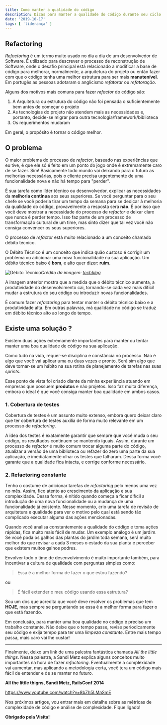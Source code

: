 ```yaml
---
title: Como manter a qualidade do código
description: Dicas para manter a qualidade do código durante seu ciclo de vida
date: '2019-10-17'
tags: [ 'liderança' ]
---
```


## Refactoring

*Refactoring* é um termo muito usado no dia a dia de um desenvolvedor de Software. É utilizado para descrever o processo de reconstrução de Software, onde o desafio principal está relacionado a modificar a base de código para melhorar, normalmente, a arquitetura do projeto ou então fazer com que o código tenha uma melhor estrutura para ser mais **manutenível**. Em portugês as pessoas adotaram o anglicismo *refatorar* ou *refatoração*.

Alguns dos motivos mais comuns para fazer *refactor* do código são:

1. A Arquitetura ou estrutura do código não foi pensada o suficientemente bem antes de começar o projeto
2. As tecnologias do projeto não atendem mais as necessidades e, portanto, decide-se migrar para outra tecnologia/framework/biblioteca
3. Os requerimentos mudaram

Em geral, o propósito é tornar o código melhor.

## O problema

O maior problema do processo de *refactor*, baseado nas experiências que eu tive, é que ele só é feito em um ponto do jogo onde é extremamente caro de se fazer. Sim! Basicamente todo mundo vai deixando para o futuro as melhorias necessárias, pois o cliente precisa urgentemente de uma funcionalidade nova e não há tempo para "perder".

É sua tarefa como líder técnico ou desenvolvedor, explicar as necessidades da **melhoria contínua** aos seus superiores. Se você perguntar para o seu chefe se você poderia tirar um tempo da semana para se dedicar à melhoria da qualidade do código, provavelmente a resposta será **não**. É por isso que você deve mostrar a necessidade do processo de *refactor* e deixar claro que nunca é perder tempo. Isso faz parte de um processo de transformação cultural de um time, mas sinto dizer que tal vez você não consiga convencer os seus superiores.

O processo de *refactor* está muito relacionado a um conceito chamado débito técnico.

O Débito Técnico é um conceito que indica quão custoso é corrigir um problema ou adicionar uma nova funcionalidade na sua aplicação. Um débito técnico baixo é **bom**, e alto quer dizer: **ruim**.

![Débito Técnico](/assets/technical_debt.png)*Crédito da imagem: [techblog](http://techblog.kuka-atx.com/index.php/2017/03/08/its-never-too-early-to-do-the-right-thing/)*

A imagem anterior mostra que a medida que o débito técnico aumenta, a produtividade do desenvolvimento cai, tornando-se cada vez mais difícil mudar a estrutura do seu código ou introduzir novas funcionalidades.

É comum fazer *refactoring* para tentar manter o débito técnico baixo e a produtividade alta. Em outras palavras, má qualidade no código se traduz em débito técnico alto ao longo do tempo.

## Existe uma solução ?

Existem duas ações extremamente importantes para manter ou tentar manter uma boa qualidade de código na sua aplicação.

Como tudo na vida, requer-se disciplina e constância no processo. Não é algo que você vai aplicar uma ou duas vezes e pronto. Será sim algo que deve tornar-se um hábito na sua rotina de planejamento de tarefas nas suas *sprints*.

Esse ponto de vista foi criado diante da minha experiência atuando em empresas que possuem **produtos** e não projetos. Isso faz muita diferença, embora o ideal é que você consiga manter boa qualidade em ambos casos.

### 1. Cobertura de testes

Cobertura de testes é um assunto muito extenso, embora quero deixar claro que ter cobertura de testes auxilia de forma muito relevante em um processo de *refactoring*.

A idea dos testes é exatamente garantir que sempre que você muda o seu código, os resultados continuem se mantendo iguais. Assim, durante um processo de *refactor* é muito comum trocar alguma parte do código, atualizar a versão de uma biblioteca ou refazer do zero uma parte da sua aplicação, e imediatamente olhar os testes que falharam. Dessa forma você garante que a qualidade fica intacta, e corrige conforme necessário.

### 2. Refactoring constante

Tenho o costume de adicionar tarefas de *refactoring* pelo menos uma vez no mês. Assim, fico atento ao crescimento da aplicação e sua complexidade. Dessa forma, é nítido quando começa a ficar difícil a introdução de uma nova funcionalidade ou a mudança de uma funcionalidade já existente. Nesse momento, crio uma tarefa de revisão de arquitetura e qualidade para ver o motivo pelo qual está sendo tão complicado executar alguma das ações mencionadas.

Quando você analisa constantemente a qualidade do código e toma ações rápidas, fica muito mais fácil de mudar. Um exemplo análogo é um jardim. Se você poda os galhos das plantas do jardim toda semana, será muito melhor do que revisar a cada 3 meses o estado da sua planta e perceber que existem muitos galhos podres.

Envolver todo o time de desenvolvimento é muito importante também, para incentivar a cultura de qualidade com perguntas simples como:

> Essa é a melhor forma de fazer o que estou fazendo?

ou

> É fácil extender o meu código usando essa estrutura?

Sou um dos que acredita que você deve resolver os problemas que tem **HOJE**, mas sempre se perguntando se essa é a melhor forma para fazer o que está fazendo.

Em conclusão, para manter uma boa qualidade no código é preciso um trabalho constante. Não deixe que o tempo passe, revise periodicamente seu código e exija tempo para ter uma *limpeza constante*. Entre mais tempo passa, mais caro vai lhe custar!

---------

Finalmente, deixo um link de uma palestra fantástica chamada *All the little things*. Nessa palestra, a Sandi Metz explica alguns conceitos muito importantes na hora de fazer *refactoring*. Eventualmente a complexidade vai aumentar, mas aplicando a metodologia certa, você tera um código mais fácil de entender e de se manter no futuro.

**All the little thigns, Sandi Metz, RailsConf 2014**

https://www.youtube.com/watch?v=8bZh5LMaSmE

Nos próximos artigos, vou entrar mais em detalhe sobre as mêtricas de complexidade de código e análise de complexidade. Fique ligado!

**Obrigado pela Visita!**
